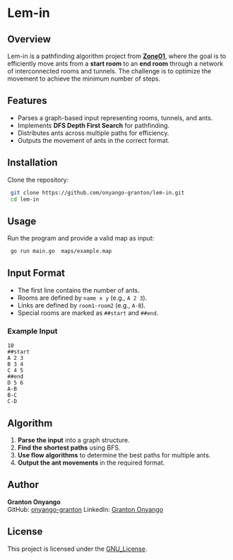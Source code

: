 # Lem-in

## Overview
Lem-in is a pathfinding algorithm project from [**Zone01**](https://www.zone01kisumu.ke/), where the goal is to efficiently move ants from a **start room** to an **end room** through a network of interconnected rooms and tunnels. The challenge is to optimize the movement to achieve the minimum number of steps.

## Features
- Parses a graph-based input representing rooms, tunnels, and ants.
- Implements **DFS Depth First Search**  for pathfinding.
- Distributes ants across multiple paths for efficiency.
- Outputs the movement of ants in the correct format.

## Installation
Clone the repository:
```sh
 git clone https://github.com/onyango-granton/lem-in.git
 cd lem-in
```

## Usage
Run the program and provide a valid map as input:
```sh
 go run main.go  maps/example.map
```

## Input Format
- The first line contains the number of ants.
- Rooms are defined by `name x y` (e.g., `A 2 3`).
- Links are defined by `room1-room2` (e.g., `A-B`).
- Special rooms are marked as `##start` and `##end`.

### Example Input
```
10
##start
A 2 3
B 3 4
C 4 5
##end
D 5 6
A-B
B-C
C-D
```

## Algorithm
1. **Parse the input** into a graph structure.
2. **Find the shortest paths** using BFS.
3. **Use flow algorithms** to determine the best paths for multiple ants.
4. **Output the ant movements** in the required format.

## Author
**Granton Onyango**  
GitHub: [onyango-granton](https://github.com/onyango-granton)
LinkedIn: [Granton Onyango](https://www.linkedin.com/in/granton-onyango-298ba6213/)

## License
This project is licensed under the [GNU_License](LICENSE).


